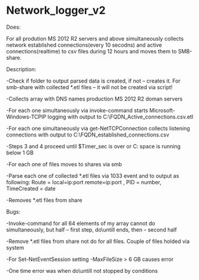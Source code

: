 # Network_logger_v2

Does:

For all prodution MS 2012 R2 servers and above simultaneously collects network established connections(every 10 secodns) and active connections(realtime) to csv files during 12 hours and moves them to SMB-share.

Description:

-Check if folder to output parsed data is created, if not – creates it. For smb-share with collected *.etl files – it will not be created via script!

-Collects array with DNS names production MS 2012 R2 doman servers 

-For each one simultaneously via invoke-command starts Microsoft-Windows-TCPIP logging with output to C:\FQDN_Active_connections.csv.etl

-For each one simultaneously via get-NetTCPConnection collects listening connections with output to C:\FQDN_established_connections.csv

-Steps 3 and 4 proceed until $Timer_sec is over or C: space is running below 1 GB

-For each one of files moves to shares via smb

-Parse each one of collected *.etl files via 1033 event and to output as following: Route = local=ip:port remote=ip:port , PID = number, TimeCreated = date

-Removes *.etl files from share

Bugs:

-Invoke-command for all 64 elements of my array cannot do simultaneously, but half – first step, do\untill ends, then – second half

-Remove *.etl files from share not do for all files. Couple of files holded via system

-For Set-NetEventSession setting -MaxFileSize > 6 GB causes error

-One time error was when do\untill not stopped by conditions
